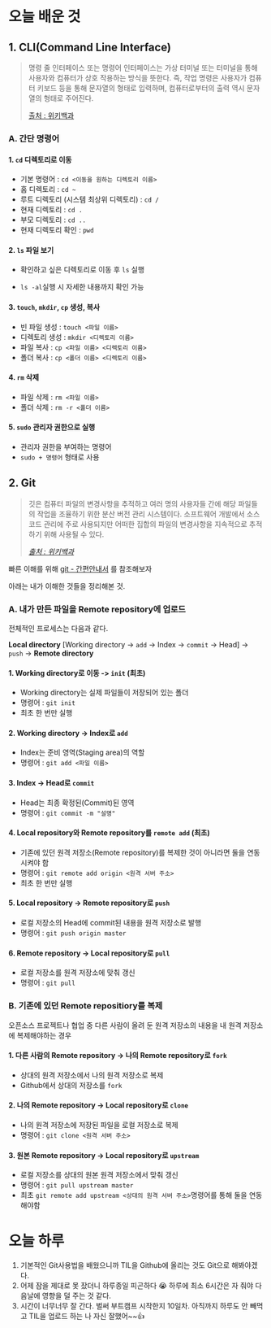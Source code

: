 # 오늘 배운 것

## 1. CLI(Command Line Interface)

> 명령 줄 인터페이스 또는 명령어 인터페이스는 가상 터미널 또는 터미널을 통해 사용자와 컴퓨터가 상호 작용하는 방식을 뜻한다. 즉, 작업 명령은 사용자가 컴퓨터 키보드 등을 통해 문자열의 형태로 입력하며, 컴퓨터로부터의 출력 역시 문자열의 형태로 주어진다.
>
> [출처 : 위키백과]([https://ko.wikipedia.org/wiki/%EB%AA%85%EB%A0%B9_%EC%A4%84_%EC%9D%B8%ED%84%B0%ED%8E%98%EC%9D%B4%EC%8A%A4](https://ko.wikipedia.org/wiki/명령_줄_인터페이스))

### A. 간단 명령어

#### 1. `cd` 디렉토리로 이동

+ 기본 명령어 : `cd <이동을 원하는 디렉토리 이름>`
+ 홈 디렉토리 :  `cd ~`
+ 루트 디렉토리 (시스템 최상위 디렉토리) :  `cd /`
+ 현재 디렉토리 : `cd .`
+ 부모 디렉토리 : `cd ..`
+ 현재 디렉토리 확인 : `pwd`

#### 2. `ls` 파일 보기

+ 확인하고 싶은 디렉토리로 이동 후 `ls` 실행

+ `ls -al`실행 시 자세한 내용까지 확인 가능

#### 3. `touch`, `mkdir`, `cp` 생성, 복사

+ 빈 파일 생성 : `touch <파일 이름>`
+ 디렉토리 생성 : `mkdir <디렉토리 이름>`
+ 파일 복사 : `cp <파일 이름> <디렉토리 이름>`
+ 폴더 복사 : `cp <폴더 이름> <디렉토리 이름>`

#### 4. `rm`  삭제

+ 파일 삭제 : `rm <파일 이름>`
+ 폴더 삭제 : `rm -r <폴더 이름>`

#### 5. `sudo` 관리자 권한으로 실행

+ 관리자 권한을 부여하는 명령어
+ `sudo + 명령어` 형태로 사용

## 2. Git

> 깃은 컴퓨터 파일의 변경사항을 추적하고 여러 명의 사용자들 간에 해당 파일들의 작업을 조율하기 위한 분산 버전 관리 시스템이다. 소프트웨어 개발에서 소스 코드 관리에 주로 사용되지만 어떠한 집합의 파일의 변경사항을 지속적으로 추적하기 위해 사용될 수 있다.
>
> *[출처 : 위키백과]([https://ko.wikipedia.org/wiki/%EA%B9%83_(%EC%86%8C%ED%94%84%ED%8A%B8%EC%9B%A8%EC%96%B4))*

빠른 이해를 위해 [git - 간편안내서](http://rogerdudler.github.io/git-guide/index.ko.html) 를 참조해보자

아래는 내가 이해한 것들을 정리해본 것.

### A. 내가 만든 파일을 Remote repository에 업로드

전체적인 프로세스는 다음과 같다. 

**Local directory** [Working directory -> `add` -> Index -> `commit` -> Head] -> `push` -> **Remote directory**

#### 1. Working directory로 이동 -> `init` (최초)

+ Working directory는 실제 파일들이 저장되어 있는 폴더
+ 명령어 : `git init` 
+ 최초 한 번만 실행

#### 2. Working directory -> Index로 `add`

+ Index는 준비 영역(Staging area)의 역할
+ 명령어 : `git add <파일 이름>`

#### 3. Index -> Head로 `commit`

+ Head는 최종 확정된(Commit)된 영역
+ 명령어 : `git commit -m "설명"`

#### 4. Local repository와 Remote repository를 `remote add` (최초)

+ 기존에 있던 원격 저장소(Remote repository)를 복제한 것이 아니라면 둘을 연동시켜야 함
+ 명령어 : `git remote add origin <원격 서버 주소>`
+ 최초 한 번만 실행

#### 5. Local repository -> Remote repository로 `push`

+ 로컬 저장소의 Head에 commit된 내용을 원격 저장소로 발행
+ 명령어 : `git push origin master`

#### 6. Remote repository -> Local repository로 `pull`

+ 로컬 저장소를 원격 저장소에 맞춰 갱신
+ 명령어 : `git pull`



### B. 기존에 있던 Remote repositiory를 복제

오픈소스 프로젝트나 협업 중 다른 사람이 올려 둔 원격 저장소의 내용을 내 원격 저장소에 복제해야하는 경우

#### 1. 다른 사람의 Remote repository -> 나의 Remote repository로 `fork`

+ 상대의 원격 저장소에서 나의 원격 저장소로 복제
+ Github에서 상대의 저장소를 `fork`

#### 2. 나의 Remote repository -> Local repository로 `clone`

+ 나의 원격 저장소에 저장된 파일을 로컬 저장소로 복제
+ 명령어 : `git clone <원격 서버 주소>`

#### 3. 원본 Remote repository -> Local repository로 `upstream`

+ 로컬 저장소를 상대의 원본 원격 저장소에서 맞춰 갱신
+ 명령어 : `git pull upstream master`
+ 최초 `git remote add upstream <상대의 원격 서버 주소>`명령어를 통해 둘을 연동해야함

#### 

# 오늘 하루

1. 기본적인 Git사용법을 배웠으니까 TIL을 Github에 올리는 것도 Git으로 해봐야겠다.
2. 어제 잠을 제대로 못 잤더니 하루종일 피곤하다 😭 하루에 최소 6시간은 자 줘야 다음날에 영향을 덜 주는 것 같다.
3. 시간이 너무너무 잘 간다. 벌써 부트캠프 시작한지 10일차. 아직까지 하루도 안 빼먹고 TIL을 업로드 하는 나 자신 잘했어~~👍
